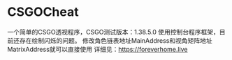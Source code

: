# CSGOCheat
一个简单的CSGO透视程序，CSGO测试版本：1.38.5.0
使用控制台程序框架，目前还存在绘制闪烁的问题。
修改角色链表地址MainAddress和视角矩阵地址MatrixAddress就可以直接使用
详细见：https://foreverhome.live
